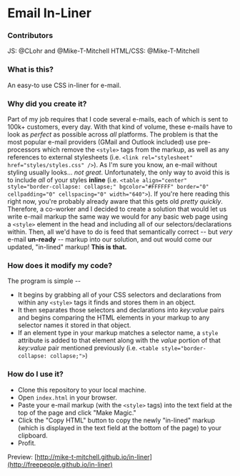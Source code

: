 # Email In-Liner
### Contributors
JS: @CLohr and @Mike-T-Mitchell
HTML/CSS: @Mike-T-Mitchell
 
 
### What is this?
An easy-to use CSS in-liner for e-mail.
 
### Why did you create it?
Part of my job requires that I code several e-mails, each of which is sent to 100k+ customers, every day. With that kind of volume, these e-mails have to look as _perfect_ as possible across _all_ platforms. The problem is that the most popular e-mail providers (GMail and Outlook included) use pre-processors which remove the `<style>` tags from the markup, as well as any references to external stylesheets (i.e. `<link rel="stylesheet" href="styles/styles.css" />`). As I'm sure you know, an e-mail without styling usually looks... _not great_. Unfortunately, the only way to avoid this is to include _all_ of your styles **inline** (i.e. `<table align="center" style="border-collapse: collapse;" bgcolor="#FFFFFF" border="0" cellpadding="0" cellspacing="0" width="640">`). If you're here reading this right now, you're probably already aware that this gets old _pretty quickly_. Therefore, a co-worker and I decided to create a solution that would let us write e-mail markup the same way we would for any basic web page using a `<style>` element in the head and including all of our selectors/declarations within. Then, all we'd have to do is feed that semantically correct -- but _very_ e-mail **un-ready** -- markup into our solution, and out would come our updated, "in-lined" markup! **This is that.**
 
### How does it modify my code?
The program is simple --
 
* It begins by grabbing all of your CSS selectors and declarations from within any `<style>` tags it finds and stores them in an object.
* It then separates those selectors and declarations into _key:value_ pairs and begins comparing the HTML elements in your markup to any selector names it stored in that object.
* If an element type in your markup matches a selector name, a `style` attribute is added to that element along with the _value_ portion of that _key:value_ pair mentioned previously (i.e. `<table style="border-collapse: collapse;">`)
 
### How do I use it?
* Clone this repository to your local machine. 
* Open `index.html` in your browser.
* Paste your e-mail markup (with the `<style>` tags) into the text field at the top of the page and click "Make Magic."
* Click the "Copy HTML" button to copy the newly "in-lined" markup (which is displayed in the text field at the bottom of the page) to your clipboard.
* Profit.
 
Preview: [http://mike-t-mitchell.github.io/in-liner](http://freepeople.github.io/in-liner)